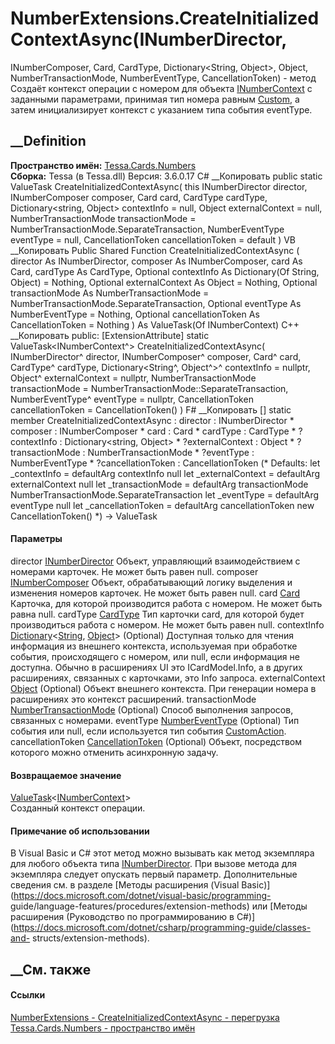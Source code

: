 # NumberExtensions.CreateInitializedContextAsync(INumberDirector,
INumberComposer, Card, CardType, Dictionary<String, Object>, Object,
NumberTransactionMode, NumberEventType, CancellationToken) - метод
Создаёт контекст операции с номером для объекта
[INumberContext](T_Tessa_Cards_Numbers_INumberContext.htm) с заданными
параметрами, принимая тип номера равным
[Custom](F_Tessa_Cards_Numbers_NumberTypes_Custom.htm), а затем инициализирует
контекст с указанием типа события eventType.
## __Definition
 **Пространство имён:** [Tessa.Cards.Numbers](N_Tessa_Cards_Numbers.htm)  
 **Сборка:** Tessa (в Tessa.dll) Версия: 3.6.0.17
C# __Копировать
     public static ValueTask<INumberContext> CreateInitializedContextAsync(
    	this INumberDirector director,
    	INumberComposer composer,
    	Card card,
    	CardType cardType,
    	Dictionary<string, Object> contextInfo = null,
    	Object externalContext = null,
    	NumberTransactionMode transactionMode = NumberTransactionMode.SeparateTransaction,
    	NumberEventType eventType = null,
    	CancellationToken cancellationToken = default
    )
VB __Копировать
    <ExtensionAttribute>
    Public Shared Function CreateInitializedContextAsync ( 
    	director As INumberDirector,
    	composer As INumberComposer,
    	card As Card,
    	cardType As CardType,
    	Optional contextInfo As Dictionary(Of String, Object) = Nothing,
    	Optional externalContext As Object = Nothing,
    	Optional transactionMode As NumberTransactionMode = NumberTransactionMode.SeparateTransaction,
    	Optional eventType As NumberEventType = Nothing,
    	Optional cancellationToken As CancellationToken = Nothing
    ) As ValueTask(Of INumberContext)
C++ __Копировать
     public:
    [ExtensionAttribute]
    static ValueTask<INumberContext^> CreateInitializedContextAsync(
    	INumberDirector^ director, 
    	INumberComposer^ composer, 
    	Card^ card, 
    	CardType^ cardType, 
    	Dictionary<String^, Object^>^ contextInfo = nullptr, 
    	Object^ externalContext = nullptr, 
    	NumberTransactionMode transactionMode = NumberTransactionMode::SeparateTransaction, 
    	NumberEventType^ eventType = nullptr, 
    	CancellationToken cancellationToken = CancellationToken()
    )
F# __Копировать
     [<ExtensionAttribute>]
    static member CreateInitializedContextAsync : 
            director : INumberDirector * 
            composer : INumberComposer * 
            card : Card * 
            cardType : CardType * 
            ?contextInfo : Dictionary<string, Object> * 
            ?externalContext : Object * 
            ?transactionMode : NumberTransactionMode * 
            ?eventType : NumberEventType * 
            ?cancellationToken : CancellationToken 
    (* Defaults:
            let _contextInfo = defaultArg contextInfo null
            let _externalContext = defaultArg externalContext null
            let _transactionMode = defaultArg transactionMode NumberTransactionMode.SeparateTransaction
            let _eventType = defaultArg eventType null
            let _cancellationToken = defaultArg cancellationToken new CancellationToken()
    *)
    -> ValueTask<INumberContext> 
#### Параметры
director [INumberDirector](T_Tessa_Cards_Numbers_INumberDirector.htm)
     Объект, управляющий взаимодействием с номерами карточек. Не может быть равен null. 
composer [INumberComposer](T_Tessa_Cards_Numbers_INumberComposer.htm)
     Объект, обрабатывающий логику выделения и изменения номеров карточек. Не может быть равен null. 
card [Card](T_Tessa_Cards_Card.htm)
     Карточка, для которой производится работа с номером. Не может быть равна null. 
cardType [CardType](T_Tessa_Cards_CardType.htm)
     Тип карточки card, для которой будет производиться работа с номером. Не может быть равен null. 
contextInfo
[Dictionary](https://learn.microsoft.com/dotnet/api/system.collections.generic.dictionary-2)<[String](https://learn.microsoft.com/dotnet/api/system.string),
[Object](https://learn.microsoft.com/dotnet/api/system.object)> (Optional)
     Доступная только для чтения информация из внешнего контекста, используемая при обработке события, происходящего с номером, или null, если информация не доступна. Обычно в расширениях UI это ICardModel.Info, а в других расширениях, связанных с карточками, это Info запроса. 
externalContext [Object](https://learn.microsoft.com/dotnet/api/system.object)
(Optional)
     Объект внешнего контекста. При генерации номера в расширениях это контекст расширений. 
transactionMode
[NumberTransactionMode](T_Tessa_Cards_Numbers_NumberTransactionMode.htm)
(Optional)
    Способ выполнения запросов, связанных с номерами.
eventType [NumberEventType](T_Tessa_Cards_Numbers_NumberEventType.htm)
(Optional)
     Тип события или null, если используется тип события [CustomAction](F_Tessa_Cards_Numbers_NumberEventTypes_CustomAction.htm). 
cancellationToken
[CancellationToken](https://learn.microsoft.com/dotnet/api/system.threading.cancellationtoken)
(Optional)
    Объект, посредством которого можно отменить асинхронную задачу.
#### Возвращаемое значение
[ValueTask](https://learn.microsoft.com/dotnet/api/system.threading.tasks.valuetask-1)<[INumberContext](T_Tessa_Cards_Numbers_INumberContext.htm)>  
Созданный контекст операции.
#### Примечание об использовании
В Visual Basic и C# этот метод можно вызывать как метод экземпляра для любого
объекта типа [INumberDirector](T_Tessa_Cards_Numbers_INumberDirector.htm). При
вызове метода для экземпляра следует опускать первый параметр. Дополнительные
сведения см. в разделе [Методы расширения (Visual
Basic)](https://docs.microsoft.com/dotnet/visual-basic/programming-
guide/language-features/procedures/extension-methods) или [Методы расширения
(Руководство по программированию в
C#)](https://docs.microsoft.com/dotnet/csharp/programming-guide/classes-and-
structs/extension-methods).
##  __См. также
#### Ссылки
[NumberExtensions - ](T_Tessa_Cards_Numbers_NumberExtensions.htm)
[CreateInitializedContextAsync -
перегрузка](Overload_Tessa_Cards_Numbers_NumberExtensions_CreateInitializedContextAsync.htm)
[Tessa.Cards.Numbers - пространство имён](N_Tessa_Cards_Numbers.htm)
